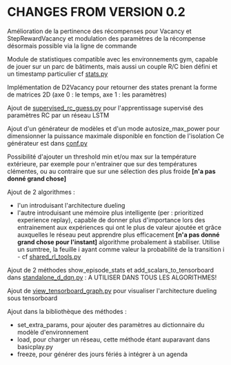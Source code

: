 # CHANGES FROM VERSION 0.2


Amélioration de la pertinence des récompenses pour Vacancy et StepRewardVacancy et modulation des paramètres de la récompense désormais possible via la ligne de commande

Module de statistiques compatible avec les environnements gym, capable de jouer sur un parc de bâtiments, mais aussi un couple R/C bien défini et un timestamp particulier cf [stats.py](stats.py)

Implémentation de D2Vacancy pour retourner des states prenant la forme de matrices 2D (axe 0 : le temps, axe 1 : les paramètres)

Ajout de [supervised_rc_guess.py](supervised_rc_guess.py) pour l'apprentissage supervisé des paramètres RC par un réseau LSTM

Ajout d'un générateur de modèles et d'un mode autosize_max_power pour dimensionner la puissance maximale disponible en fonction de l'isolation
Ce générateur est dans [conf.py](conf.py)

Possibilité d'ajouter un threshold min et/ou max sur la température extérieure, par exemple pour n'entrainer que sur des températures clémentes, ou au contraire que sur une sélection des plus froide **[n'a pas donné grand chose]**

Ajout de 2 algorithmes :
- l'un introduisant l'architecture dueling
- l'autre introduisant une mémoire plus intelligente (per : prioritized experience replay), capable de donner plus d'importance lors des entrainement aux expériences qui ont le plus de valeur ajoutée et grâce auxquelles le réseau peut apprendre plus efficacement **[n'a pas donné grand chose pour l'instant]** algorithme probalement à stabiliser. Utilise un sumtree, la feuille i ayant comme valeur la probabilité de la transition i - cf [shared_rl_tools.py](shared_rl_tools.py)

Ajout de 2 méthodes show_episode_stats et add_scalars_to_tensorboard dans [standalone_d_dqn.py](standalone_d_dqn.py) : A UTILISER DANS TOUS LES ALGORITHMES!

Ajout de [view_tensorboard_graph.py](view_tensorboard_graph.py) pour visualiser l'architecture dueling sous tensorboard

Ajout dans la bibliothèque des méthodes :
- set_extra_params, pour ajouter des paramètres au dictionnaire du modèle d'environnement
- load, pour charger un réseau, cette méthode étant auparavant dans basicplay.py
- freeze, pour générer des jours fériés à intégrer à un agenda



